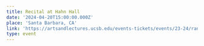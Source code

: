 ```yaml
---
title: Recital at Hahn Hall
date: '2024-04-20T15:00:00.000Z'
place: 'Santa Barbara, CA'
link: 'https://artsandlectures.ucsb.edu/events-tickets/events/23-24/randall-goosby/'
type: event
---
```


